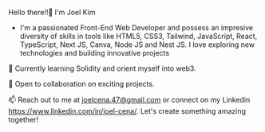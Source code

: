 Hello there!!👋 I'm Joel Kim
- I'm a passionated Front-End Web Developer and possess an impresive diversity of skills in tools like HTML5, CSS3, Tailwind, JavaScript, React, TypeScript, Next JS, Canva, Node JS and Nest JS. I love exploring new technologies and building innovative projects
  
🌱 Currently learning Solidity and orient myself into web3.

💼 Open to collaboration on exciting projects.

📫 Reach out to me at joelcena.47@gmail.com or connect on my Linkedin https://www.linkedin.com/in/joel-cena/.
Let's create something amazing together!

<!---
Joel-Kimikya/Joel-Kimikya is a ✨ special ✨ repository because its `README.md` (this file) appears on your GitHub profile.
You can click the Preview link to take a look at your changes.
--->
